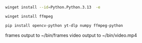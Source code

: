 ```sh
winget install --id=Python.Python.3.13  -e
```

```sh
winget install ffmpeg
```

```sh
pip install opencv-python yt-dlp numpy ffmpeg-python
```

frames output to ~/bin/frames
video output to ~/bin/video.mp4